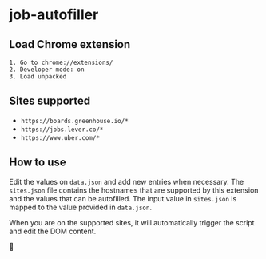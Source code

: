# job-autofiller

## Load Chrome extension
```
1. Go to chrome://extensions/
2. Developer mode: on
3. Load unpacked
```

## Sites supported
- `https://boards.greenhouse.io/*`
- `https://jobs.lever.co/*`
- `https://www.uber.com/*`

## How to use
Edit the values on `data.json` and add new entries when necessary. The `sites.json` file contains the hostnames that are supported by this extension and the values that can be autofilled. The input value in `sites.json` is mapped to the value provided in `data.json`.

When you are on the supported sites, it will automatically trigger the script and edit the DOM content.

🍻
